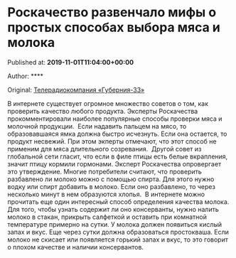 
# Роскачество развенчало мифы о простых способах выбора мяса и молока

Published at: **2019-11-01T11:04:00+00:00**

Author: ****

Original: [Телерадиокомпания «Губерния-33»](http://trc33.ru/news/society/roskachestvo-razvenchalo-mify-o-prostykh-sposobakh-vybora-myasa-i-moloka/)

В интернете существует огромное множество советов о том, как проверить качество любого продукта. Эксперты Роскачества прокомментировали наиболее популярные способы проверки мяса и молочной продукции. 
Если надавить пальцем на мясо, то образовавшаяся ямка должна быстро исчезнуть. Если она остается, то продукт несвежий. При этом экперты отмечают, что этот способ не применим для мяса длительного созревания. 
Другой совет из глобальной сети гласит, что если в филе птицы есть белые вкрапления, значит птицу кормили гормонами. Эксперт Роскачества опровергает это утверждение.
Многие потребители считают, что проверить разбавлено ли молоко можно с помощью спирта. Для этого нужно водку или спирт добавить в молоко. Если оно разбавлено, то через несколько минут в нем образуются хлопья. 
В интернете можно прочитать еще один интересный способ определения качества молока. Для того, чтобы узнать содержит ли оно консерванты, нужно налить молоко в стакан, прикрыть салфеткой и оставить при комнатной температуре примерно на сутки. У молока должен появиться кислый запах и вкус. Еще через сутки должна образоваться простокваша. Если молоко не скисает или появляется горький запах и вкус, то это говорит о плохом качестве и наличии консервантов. 
